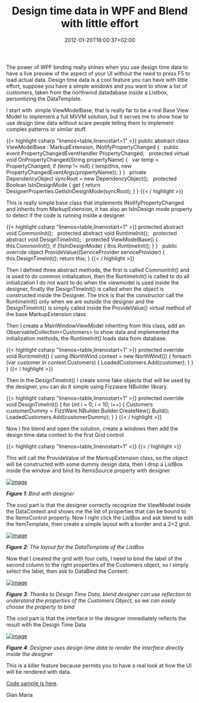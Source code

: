 ﻿---
title: "Design time data in WPF and Blend with little effort"
description: ""
date: 2012-01-20T18:00:37+02:00
draft: false
tags: [Blend,WPF]
categories: [WPF]
---
The power of WPF binding really shines when you use design time data to have a live preview of the aspect of your UI without the need to press F5 to load actual data. Design time data is a cool feature you can have with little effort, suppose you have a simple windows and you want to show a list of customers, taken from the northwind datadabase inside a Listbox, personlizing the DataTemplate.

I start with  simple ViewModelBase, that is really far to be a real Base View Model to implement a full MVVM solution, but it serves me to show how to use design time data without scare people telling them to implement complex patterns or similar stuff.

{{< highlight csharp "linenos=table,linenostart=1" >}}
public abstract class ViewModelBase : MarkupExtension, INotifyPropertyChanged
{
 
public event PropertyChangedEventHandler PropertyChanged;
 
protected virtual void OnPropertyChanged(String propertyName)
{
 
var temp = PropertyChanged;
if (temp != null)
{
temp(this, new PropertyChangedEventArgs(propertyName));
}
}
 
private DependencyObject syncRoot = new DependencyObject();
 
protected Boolean IsInDesignMode
{
get { return DesignerProperties.GetIsInDesignMode(syncRoot); }
}
{{< / highlight >}}

This is really simple base class that implements INotifyPropertyChanged and inherits from MarkupExtension, it has also an IsInDesign mode property to detect if the code is running inside a designer.

{{< highlight csharp "linenos=table,linenostart=1" >}}
protected abstract void CommonInit();
 
protected abstract void RuntimeInit();
 
protected abstract void DesignTimeInit();
 
protected ViewModelBase()
{
this.CommonInit();
if (!IsInDesignMode)
{
this.RuntimeInit();
}
}
 
public override object ProvideValue(IServiceProvider serviceProvider)
{
this.DesignTimeInit();
return this;
}
{{< / highlight >}}

Then I defined three abstract methods, the first is called CommonInit() and is used to do common initialization, then the RuntimeInit() is called to do all initialization I do not want to do when the viewmodel is used inside the designer, finally the DesignTimeInit() is called when the object is constructed inside the Designer. The trick is that the constructor call the RuntimeInit() only when we are outside the designer and the DesignTimeInit() is simply called inside the ProvideValue() virtual method of the base MarkupExtension class

Then I create a MainWindowViewModel inheriting from this class, add an ObservableCollection&lt;Customers&gt; to show data and implemented the initialization methods, the RuntimeInit() loads data from database.

{{< highlight csharp "linenos=table,linenostart=1" >}}
protected override void RuntimeInit()
{
using (NorthWind context = new NorthWind())
{
foreach (var customer in context.Customers)
{
LoadedCustomers.Add(customer);
}
}
}
{{< / highlight >}}

Then in the DesignTimeInit() I create some fake objects that will be used by the designer, you can do it simple using Fizzware NBuilder library.

{{< highlight csharp "linenos=table,linenostart=1" >}}
protected override void DesignTimeInit()
{
for (int i = 0; i < 10; i++)
{
Customers customerDummy = FizzWare.NBuilder.Builder<Customers>.CreateNew().Build();
LoadedCustomers.Add(customerDummy);
}
}
{{< / highlight >}}

Now I fire blend and open the solution, create a windows then add the design time data context to the first Grid control

{{< highlight csharp "linenos=table,linenostart=1" >}}
<Grid d:DataContext="{sampleproject:MainWindowViewModel}">
{{< / highlight >}}

This will call the ProvideValue of the MarkupExtension class, so the object will be constructed with some dummy design data, then I drop a ListBox inside the window and bind its ItemsSource property with designer

[![image](https://www.codewrecks.com/blog/wp-content/uploads/2012/01/image_thumb3.png "image")](https://www.codewrecks.com/blog/wp-content/uploads/2012/01/image3.png)

 ***Figure 1***: *Bind with designer*

The cool part is that the designer correctly recognize the ViewModel inside the DataContext and shows me the list of properties that can be bound to the ItemsControl property. Now I right click the ListBox and ask blend to edit the ItemTemplate, then create a simple layout with a border and a 2×2 grid.

[![image](https://www.codewrecks.com/blog/wp-content/uploads/2012/01/image_thumb4.png "image")](https://www.codewrecks.com/blog/wp-content/uploads/2012/01/image4.png)

 ***Figure 2***: *The layout for the DataTemplate of the ListBox*

Now that I created the grid with four cells, I need to bind the label of the second column to the right properties of the Customers object, so I simply select the label, then ask to DataBind the Content:

[![image](https://www.codewrecks.com/blog/wp-content/uploads/2012/01/image_thumb5.png "image")](https://www.codewrecks.com/blog/wp-content/uploads/2012/01/image5.png)

 ***Figure 3***: *Thanks to Design Time Data, blend designer can use reflection to understand the properties of the Customers Object, so we can easily choose the property to bind*

The cool part is that the interface in the designer immediately reflects the result with the Design Time Data

[![image](https://www.codewrecks.com/blog/wp-content/uploads/2012/01/image_thumb6.png "image")](https://www.codewrecks.com/blog/wp-content/uploads/2012/01/image6.png)

 ***Figure 4***: *Designer uses design time data to render the interface directly inside the designer*

This is a killer feature because permits you to have a real look at how the UI will be rendered with data.

[Code sample is here](http://www.codewrecks.com/Files/DesignDataTemplate.zip).

Gian Maria
